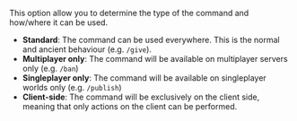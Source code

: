 This option allow you to determine the type of the command and how/where it can be used.
* **Standard**: The command can be used everywhere. This is the normal and ancient behaviour (e.g. `/give`).
* **Multiplayer only**: The command will be available on multiplayer servers only (e.g. `/ban`)
* **Singleplayer only**: The command will be available on singleplayer worlds only (e.g. `/publish`)
* **Client-side**: The command will be exclusively on the client side, meaning that only actions on the client can be performed.